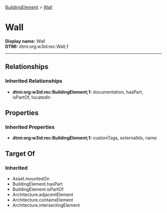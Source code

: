 [BuildingElement](../BuildingElement.md) > [Wall](.)
# Wall

**Display name:** Wall<br />
**DTMI:** dtmi:org:w3id:rec:Wall;1

---
## Relationships
### Inherited Relationships
* **dtmi:org:w3id:rec:BuildingElement;1:** documentation, hasPart, isPartOf, locatedIn
## Properties
### Inherited Properties
* **dtmi:org:w3id:rec:BuildingElement;1:** customTags, externalIds, name
## Target Of
### Inherited
* Asset.mountedOn
* BuildingElement.hasPart
* BuildingElement.isPartOf
* Architecture.adjacentElement
* Architecture.containsElement
* Architecture.intersectingElement
